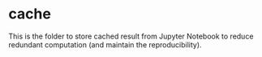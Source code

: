 # cache

This is the folder to store cached result from Jupyter Notebook to reduce redundant computation (and maintain the reproducibility).